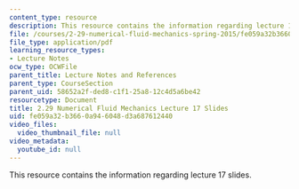 ```yaml
---
content_type: resource
description: This resource contains the information regarding lecture 17 slides.
file: /courses/2-29-numerical-fluid-mechanics-spring-2015/fe059a32b3660a946048d3a687612440_MIT2_29S15_Lecture17.pdf
file_type: application/pdf
learning_resource_types:
- Lecture Notes
ocw_type: OCWFile
parent_title: Lecture Notes and References
parent_type: CourseSection
parent_uid: 58652a2f-ded8-c1f1-25a8-12c4d5a6be42
resourcetype: Document
title: 2.29 Numerical Fluid Mechanics Lecture 17 Slides
uid: fe059a32-b366-0a94-6048-d3a687612440
video_files:
  video_thumbnail_file: null
video_metadata:
  youtube_id: null
---
```

This resource contains the information regarding lecture 17 slides.

